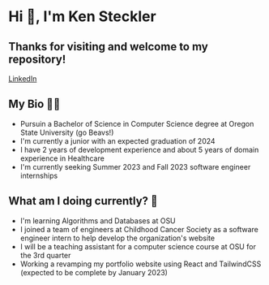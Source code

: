 # Hi 👋, I'm Ken Steckler

## Thanks for visiting and welcome to my repository!
<a href="https://www.linkedin.com/in/ken-steckler/">LinkedIn</a>

## My Bio 🧑🏻
<ul>
  <li> Pursuin a Bachelor of Science in Computer Science degree at Oregon State University (go Beavs!)
  <li> I'm currently a junior with an expected graduation of 2024
  <li> I have 2 years of development experience and about 5 years of domain experience in Healthcare
  <li> I'm currently seeking Summer 2023 and Fall 2023 software engineer internships
</ul>

## What am I doing currently? 🌱
<ul>
  <li> I'm learning Algorithms and Databases at OSU
  <li> I joined a team of engineers at Childhood Cancer Society as a software engineer intern to help develop the organization's website
  <li> I will be a teaching assistant for a computer science course at OSU for the 3rd quarter
  <li> Working a revamping my portfolio website using React and TailwindCSS (expected to be complete by January 2023)
</ul>
